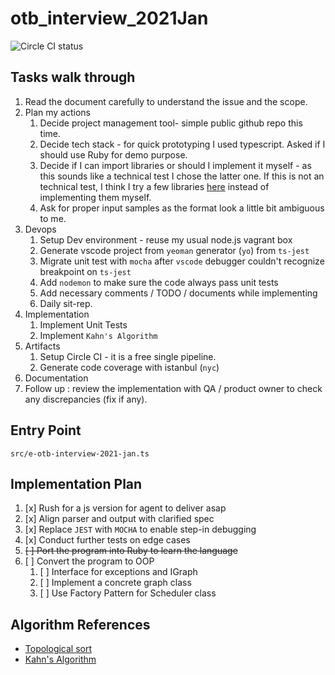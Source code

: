 # otb_interview_2021Jan

![Circle CI status](https://circleci.com/gh/christszchingwong/otb_interview_2021Jan.svg?style=shield)

## Tasks walk through

1. Read the document carefully to understand the issue and the scope.
1. Plan my actions
   1. Decide project management tool- simple public github repo this time.
   1. Decide tech stack - for quick prototyping I used typescript. Asked if I should use Ruby for demo purpose.
   1. Decide if I can import libraries or should I implement it myself - as this sounds like a technical test I chose the latter one. If this is not an technical test, I think I try a few libraries [here](https://www.npmjs.com/search?q=topological%20sort) instead of implementing them myself.
   1. Ask for proper input samples as the format look a little bit ambiguous to me.
1. Devops
   1. Setup Dev environment - reuse my usual node.js vagrant box
   2. Generate vscode project from `yeoman` generator (`yo`) from `ts-jest`
   3. Migrate unit test with `mocha` after `vscode` debugger couldn't recognize breakpoint on `ts-jest`
   4. Add `nodemon` to make sure the code always pass unit tests
   5. Add necessary comments / TODO / documents while implementing
   6. Daily sit-rep.
2. Implementation
   1. Implement Unit Tests
   2. Implement `Kahn's Algorithm`
3. Artifacts
   1. Setup Circle CI - it is a free single pipeline.
   2. Generate code coverage with istanbul (`nyc`)
4. Documentation
5. Follow up : review the implementation with QA / product owner to check any discrepancies (fix if any).


## Entry Point
`src/e-otb-interview-2021-jan.ts`

## Implementation Plan

1. [x] Rush for a js version for agent to deliver asap
1. [x] Align parser and output with clarified spec
1. [x] Replace `JEST` with `MOCHA` to enable step-in debugging
1. [x] Conduct further tests on edge cases
1. ~~[ ] Port the program into Ruby to learn the language~~
1. [ ] Convert the program to OOP
   1. [ ] Interface for exceptions and IGraph
   2. [ ] Implement a concrete graph class
   3. [ ] Use Factory Pattern for Scheduler class

## Algorithm References

- [Topological sort](https://en.wikipedia.org/wiki/Topological_sorting)
- [Kahn's Algorithm](https://www.educative.io/edpresso/what-is-topological-sort)